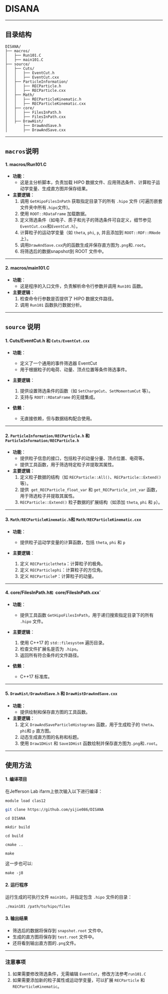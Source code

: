 # **DISANA**

---

## **目录结构**

```
DISANA/
├── macros/
│   ├── Run101.C
│   ├── main101.C
├── source/
│   ├── Cuts/
│   │   ├── EventCut.h
│   │   ├── EventCut.cxx
│   ├── ParticleInformation/
│   │   ├── RECParticle.h
│   │   ├── RECParticle.cxx
│   ├── Math/
│   │   ├── RECParticleKinematic.h
│   │   ├── RECParticleKinematic.cxx
│   ├── core/
│   │   ├── FilesInPath.h
│   │   ├── FilesInPath.cxx
│   ├── DrawHist/
│       ├── DrawAndSave.h
│       ├── DrawAndSave.cxx
```

---

## **`macros`说明**

#### **1. macros/Run101.C**

- **功能**：
  - 这是主分析脚本，负责加载 HIPO 数据文件、应用筛选条件、计算粒子运动学变量、生成直方图并保存结果。
- **主要逻辑**：
  1. 调用 `GetHipoFilesInPath` 获取指定目录下的所有 `.hipo` 文件 (可遍历嵌套文件夹中所有`.hipo`文件)。
  2. 使用 `ROOT::RDataFrame` 加载数据。
  3. 定义筛选条件（如电子、质子和光子的筛选条件可自定义，细节参见`EventCut.cxx`和`EventCut.h`）。
  4. 计算粒子的运动学变量（如 `theta`, `phi`, `p`, 并且添加到 `ROOT::RDF::RNode` 上）。
  5. 调用`DrawAndSave.cxx`内的函数生成并保存直方图为`.png`和`.root`。
  6. 将筛选后的数据snapshot到 ROOT 文件中。

---

#### **2. macros/main101.C**

- **功能**：
  - 这是程序的入口文件，负责解析命令行参数并调用 `Run101` 函数。
- **主要逻辑**：
  1. 检查命令行参数是否提供了 HIPO 数据文件路径。
  2. 调用 `Run101` 函数执行数据分析。

---

## `source` 说明 

#### **1. Cuts/EventCut.h 和 `Cuts/EventCut.cxx`**

- **功能**：
  - 定义了一个通用的事件筛选器 EventCut
  - 用于根据粒子的电荷、动量、顶点位置等条件筛选事件。

- **主要逻辑**：
  1. 提供设置筛选条件的函数（如 `SetChargeCut`、`SetMomentumCut` 等）。
  2. 支持与 `ROOT::RDataFrame` 的无缝集成。

- **依赖**：
  - 无直接依赖，但与数据结构配合使用。

---

#### **2. `ParticleInformation/RECParticle.h` 和 `ParticleInformation/RECParticle.h`**

- **功能**：
  - 提供粒子信息的接口，包括粒子的动量分量、顶点位置、电荷等。
  - 提供工具函数，用于筛选特定粒子并提取其属性。
- **主要逻辑**：
  1. 定义粒子数据的结构（如 `RECParticle::All()`、`RECParticle::Extend()`等）。
  2. 提供` get_RECParticle_float_var` 和 `get_RECParticle_int_var` 函数，用于筛选粒子并提取其属性。
  3. `RECParticle::Extend()` 粒子数据的扩展结构（如添加 `theta`, `phi` 和 `p`）。

---

#### **3. `Math/RECParticleKinematic.h`和 `Math/RECParticleKinematic.cxx`**

- **功能**：
  - 提供粒子运动学变量的计算函数，包括 `theta`, `phi` 和 `p`

- **主要逻辑**：
  1. 定义 `RECParticletheta`：计算粒子的极角。
  2. 定义 `RECParticlephi`：计算粒子的方位角。
  3. 定义 `RECParticleP`：计算粒子的动量。

---

#### **4. core/FilesInPath.h`和 `core/FilesInPath.cxx`**

- **功能**：
  - 提供工具函数 `GetHipoFilesInPath`，用于递归搜索指定目录下的所有 `.hipo` 文件。

- **主要逻辑**：
  1. 使用 C++17 的 `std::filesystem` 遍历目录。
  2. 检查文件扩展名是否为 `.hipo`。
  3. 返回所有符合条件的文件路径。
- **依赖**：
  - C++17 标准库。

---

#### **5. `DrawHist/DrawAndSave.h` 和 `DrawHistDrawAndSave.cxx`**

- **功能**：
  - 提供绘制和保存直方图的工具函数。
- **主要逻辑**：
  1. 定义 `DrawAndSaveParticleHistograms` 函数，用于生成粒子的 `theta`、`phi`和 `p` 直方图。
  2. 动态生成直方图的名称和标题。
  3. 使用 `Draw1DHist` 和 `Save1DHist` 函数绘制并保存直方图为`.png`和`.root`。

---

## **使用方法**

#### **1. 编译项目**

在Jefferson Lab ifarm上依次输入以下进行编译：

```
module load clas12
```

```bash
git clone https://github.com/yijie086/DISANA
```

```
cd DISANA
```

```
mkdir build
```

```
cd build
```

```
cmake ..
```

```
make
```

这一步也可以:

```
make -j8
```

#### **2. 运行程序**

运行生成的可执行文件 `main101`，并指定包含 `.hipo` 文件的目录：

```bash
./main101 /path/to/hipo/files
```

#### **3. 输出结果**

- 筛选后的数据将保存到 `snapshot.root` 文件中。
- 生成的直方图将保存到 `test.root` 文件中。
- 还将看到输出直方图的`.png`文件。

---

### **注意事项**

1. 如果需要修改筛选条件，无需编辑 `EventCut`，修改方法参考`run101.C`
2. 如果需要添加新的粒子属性或运动学变量，可以扩展 `RECParticle` 和 `RECParticleKinematic`。
